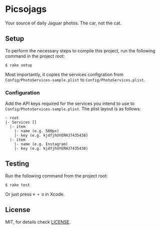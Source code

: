 # Picsojags

Your source of daily Jaguar photos. The car, not the cat.

## Setup

To perform the necessary steps to compile this project, run the following command in the project root:

```
$ rake setup
```

Most importantly, it copies the services configration from ```Config/PhotoServices-sample.plist``` to ```Config/PhotoServices.plist```.

### Configuration

Add the API keys required for the services you intend to use to ```Config/PhotoServices-sample.plist```. The plist layout is as follows:

```
- root
|- Services []
  |- item
    |- name (e.g. 500px)
    |- key (e.g. kjdfjhUYERHJ7435438)
  |- item
    |- name (e.g. Instagram)
    |- key (e.g. kjdfjhUYERHJ7435438)
```

## Testing

Run the following command from the project root:

```
$ rake test
```

Or just press `⌘ + U` in Xcode.

## License

MIT, for details check [LICENSE]().
